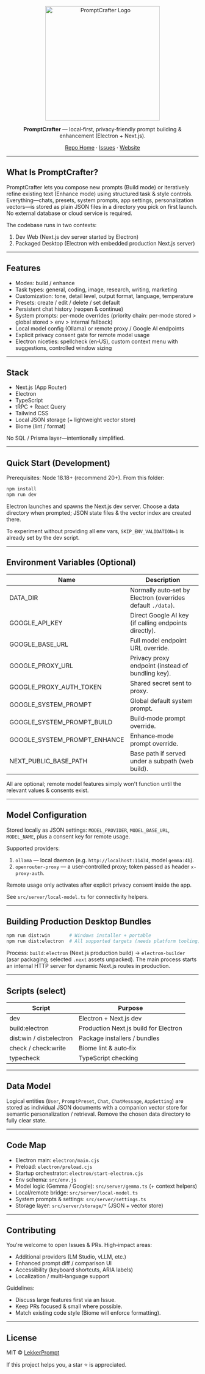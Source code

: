 <p align="center">
  <img src="https://promptcrafter.org/images/prompt-crafter-logo.png" alt="PromptCrafter Logo" width="300" height="300" />
</p>

<p align="center">
  <strong>PromptCrafter</strong> — local‑first, privacy‑friendly prompt building & enhancement (Electron + Next.js).
</p>

<div align="center">
  <a href="https://github.com/LekkerPrompt/LekkerPrompt">Repo Home</a> · <a href="https://github.com/LekkerPrompt/LekkerPrompt/issues">Issues</a> · <a href="https://promptcrafter.org">Website</a>
</div>

---

## What Is PromptCrafter?

PromptCrafter lets you compose new prompts (Build mode) or iteratively refine existing text (Enhance mode) using structured task & style controls. Everything—chats, presets, system prompts, app settings, personalization vectors—is stored as plain JSON files in a directory you pick on first launch. No external database or cloud service is required.

The codebase runs in two contexts:
1. Dev Web (Next.js dev server started by Electron)
2. Packaged Desktop (Electron with embedded production Next.js server)

---

## Features

- Modes: build / enhance
- Task types: general, coding, image, research, writing, marketing
- Customization: tone, detail level, output format, language, temperature
- Presets: create / edit / delete / set default
- Persistent chat history (reopen & continue)
- System prompts: per‑mode overrides (priority chain: per‑mode stored > global stored > env > internal fallback)
- Local model config (Ollama) or remote proxy / Google AI endpoints
- Explicit privacy consent gate for remote model usage
- Electron niceties: spellcheck (en‑US), custom context menu with suggestions, controlled window sizing

---

## Stack

- Next.js (App Router)
- Electron
- TypeScript
- tRPC + React Query
- Tailwind CSS
- Local JSON storage (+ lightweight vector store)
- Biome (lint / format)

No SQL / Prisma layer—intentionally simplified.

---

## Quick Start (Development)

Prerequisites: Node 18.18+ (recommend 20+). From this folder:

```bash
npm install
npm run dev
```

Electron launches and spawns the Next.js dev server. Choose a data directory when prompted; JSON state files & the vector index are created there.

To experiment without providing all env vars, `SKIP_ENV_VALIDATION=1` is already set by the dev script.

---

## Environment Variables (Optional)

| Name | Description |
|------|-------------|
| DATA_DIR | Normally auto‑set by Electron (overrides default `./data`). |
| GOOGLE_API_KEY | Direct Google AI key (if calling endpoints directly). |
| GOOGLE_BASE_URL | Full model endpoint URL override. |
| GOOGLE_PROXY_URL | Privacy proxy endpoint (instead of bundling key). |
| GOOGLE_PROXY_AUTH_TOKEN | Shared secret sent to proxy. |
| GOOGLE_SYSTEM_PROMPT | Global default system prompt. |
| GOOGLE_SYSTEM_PROMPT_BUILD | Build‑mode prompt override. |
| GOOGLE_SYSTEM_PROMPT_ENHANCE | Enhance‑mode prompt override. |
| NEXT_PUBLIC_BASE_PATH | Base path if served under a subpath (web build). |

All are optional; remote model features simply won't function until the relevant values & consents exist.

---

## Model Configuration

Stored locally as JSON settings: `MODEL_PROVIDER`, `MODEL_BASE_URL`, `MODEL_NAME`, plus a consent key for remote usage.

Supported providers:
1. `ollama` — local daemon (e.g. `http://localhost:11434`, model `gemma:4b`).
2. `openrouter-proxy` — a user‑controlled proxy; token passed as header `x-proxy-auth`.

Remote usage only activates after explicit privacy consent inside the app.

See `src/server/local-model.ts` for connectivity helpers.

---

## Building Production Desktop Bundles

```bash
npm run dist:win       # Windows installer + portable
npm run dist:electron  # All supported targets (needs platform tooling)
```

Process: `build:electron` (Next.js production build) → `electron-builder` (asar packaging; selected `.next` assets unpacked). The main process starts an internal HTTP server for dynamic Next.js routes in production.

---

## Scripts (select)

| Script | Purpose |
|--------|---------|
| dev | Electron + Next.js dev |
| build:electron | Production Next.js build for Electron |
| dist:win / dist:electron | Package installers / bundles |
| check / check:write | Biome lint & auto‑fix |
| typecheck | TypeScript checking |

---

## Data Model

Logical entities (`User`, `PromptPreset`, `Chat`, `ChatMessage`, `AppSetting`) are stored as individual JSON documents with a companion vector store for semantic personalization / retrieval. Remove the chosen data directory to fully clear state.

---

## Code Map

- Electron main: `electron/main.cjs`
- Preload: `electron/preload.cjs`
- Startup orchestrator: `electron/start-electron.cjs`
- Env schema: `src/env.js`
- Model logic (Gemma / Google): `src/server/gemma.ts` (+ context helpers)
- Local/remote bridge: `src/server/local-model.ts`
- System prompts & settings: `src/server/settings.ts`
- Storage layer: `src/server/storage/*` (JSON + vector store)

---

## Contributing

You're welcome to open Issues & PRs. High‑impact areas:
- Additional providers (LM Studio, vLLM, etc.)
- Enhanced prompt diff / comparison UI
- Accessibility (keyboard shortcuts, ARIA labels)
- Localization / multi‑language support

Guidelines:
- Discuss large features first via an Issue.
- Keep PRs focused & small where possible.
- Match existing code style (Biome will enforce formatting).

---

## License

MIT © [LekkerPrompt](https://github.com/LekkerPrompt/LekkerPrompt)

If this project helps you, a star ⭐ is appreciated.
